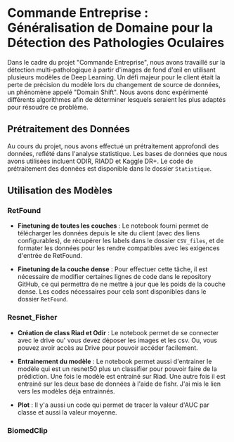 # Commande Entreprise : Généralisation de Domaine pour la Détection des Pathologies Oculaires

Dans le cadre du projet "Commande Entreprise", nous avons travaillé sur la détection multi-pathologique à partir d'images de fond d'œil en utilisant plusieurs modèles de Deep Learning. Un défi majeur pour le client était la perte de précision du modèle lors du changement de source de données, un phénomène appelé "Domain Shift". Nous avons donc expérimenté différents algorithmes afin de déterminer lesquels seraient les plus adaptés pour résoudre ce problème.

## Prétraitement des Données

Au cours du projet, nous avons effectué un prétraitement approfondi des données, reflété dans l'analyse statistique. Les bases de données que nous avons utilisées incluent ODIR, RIADD et Kaggle DR+. Le code de prétraitement des données est disponible dans le dossier `Statistique`.

## Utilisation des Modèles

### RetFound
- **Finetuning de toutes les couches** : Le notebook fourni permet de télécharger les données depuis le site du client (avec des liens configurables), de récupérer les labels dans le dossier `CSV_files`, et de formater les données pour les rendre compatibles avec les exigences d'entrée de RetFound.

- **Finetuning de la couche dense** : Pour effectuer cette tâche, il est nécessaire de modifier certaines lignes de code dans le repository GitHub, ce qui permettra de ne mettre à jour que les poids de la couche dense. Les codes nécessaires pour cela sont disponibles dans le dossier `RetFound`.

### Resnet_Fisher
- **Création de class Riad et Odir** : Le notebook permet de se connecter avec le drive ou' vous devez déposer les images et les csv. Ou, vous pouvez avoir accès au Drive pour pouvoir accéder facilement.


- **Entrainement du modèle** : Le notebook permet aussi d'entrainer le modèle qui est un resnet50 plus un classifier pour pouvoir faire de la prédiction. Une fois le modèle est entrainé sur Riad. Une autre fois il est entrainé sur les deux base de données à l'aide de fishr. J'ai mis le lien vers les modèles déja entrainnés.


- **Plot** : Il y'a aussi un code qui permet de tracer la valeur d'AUC par classe et aussi la valeur moyenne.
### BiomedClip


